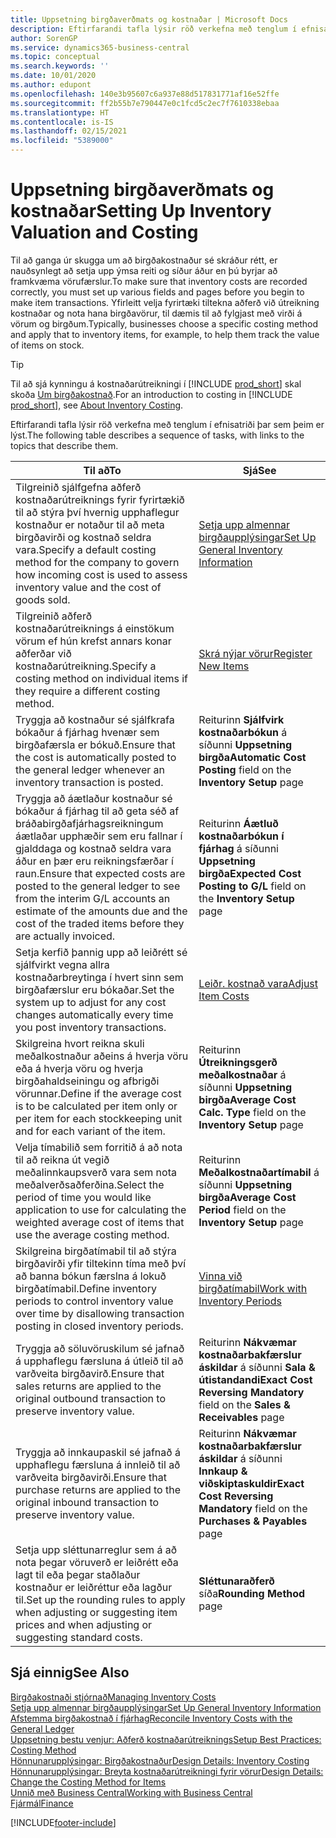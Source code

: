 ```yaml
---
title: Uppsetning birgðaverðmats og kostnaðar | Microsoft Docs
description: Eftirfarandi tafla lýsir röð verkefna með tenglum í efnisatriði þar sem þeim er lýst.
author: SorenGP
ms.service: dynamics365-business-central
ms.topic: conceptual
ms.search.keywords: ''
ms.date: 10/01/2020
ms.author: edupont
ms.openlocfilehash: 140e3b95607c6a937e88d517831771af16e52ffe
ms.sourcegitcommit: ff2b55b7e790447e0c1fcd5c2ec7f7610338ebaa
ms.translationtype: HT
ms.contentlocale: is-IS
ms.lasthandoff: 02/15/2021
ms.locfileid: "5389000"
---
```

# <a name="setting-up-inventory-valuation-and-costing"></a><span data-ttu-id="ff6d8-103">Uppsetning birgðaverðmats og kostnaðar</span><span class="sxs-lookup"><span data-stu-id="ff6d8-103">Setting Up Inventory Valuation and Costing</span></span>

<span data-ttu-id="ff6d8-104">Til að ganga úr skugga um að birgðakostnaður sé skráður rétt, er nauðsynlegt að setja upp ýmsa reiti og síður áður en þú byrjar að framkvæma vörufærslur.</span><span class="sxs-lookup"><span data-stu-id="ff6d8-104">To make sure that inventory costs are recorded correctly, you must set up various fields and pages before you begin to make item transactions.</span></span> <span data-ttu-id="ff6d8-105">Yfirleitt velja fyrirtæki tiltekna aðferð við útreikning kostnaðar og nota hana birgðavörur, til dæmis til að fylgjast með virði á vörum og birgðum.</span><span class="sxs-lookup"><span data-stu-id="ff6d8-105">Typically, businesses choose a specific costing method and apply that to inventory items, for example, to help them track the value of items on stock.</span></span>  

> [!TIP]
> <span data-ttu-id="ff6d8-106">Til að sjá kynningu á kostnaðarútreikningi í [!INCLUDE [prod_short](includes/prod_short.md)] skal skoða [Um birgðakostnað](finance-learn-about-costing.md).</span><span class="sxs-lookup"><span data-stu-id="ff6d8-106">For an introduction to costing in [!INCLUDE [prod_short](includes/prod_short.md)], see [About Inventory Costing](finance-learn-about-costing.md).</span></span>

<span data-ttu-id="ff6d8-107">Eftirfarandi tafla lýsir röð verkefna með tenglum í efnisatriði þar sem þeim er lýst.</span><span class="sxs-lookup"><span data-stu-id="ff6d8-107">The following table describes a sequence of tasks, with links to the topics that describe them.</span></span>

|<span data-ttu-id="ff6d8-108">**Til að**</span><span class="sxs-lookup"><span data-stu-id="ff6d8-108">**To**</span></span>|<span data-ttu-id="ff6d8-109">**Sjá**</span><span class="sxs-lookup"><span data-stu-id="ff6d8-109">**See**</span></span>|  
|------------|-------------|
|<span data-ttu-id="ff6d8-110">Tilgreinið sjálfgefna aðferð kostnaðarútreiknings fyrir fyrirtækið til að stýra því hvernig upphaflegur kostnaður er notaður til að meta birgðavirði og kostnað seldra vara.</span><span class="sxs-lookup"><span data-stu-id="ff6d8-110">Specify a default costing method for the company to govern how incoming cost is used to assess inventory value and the cost of goods sold.</span></span>|[<span data-ttu-id="ff6d8-111">Setja upp almennar birgðaupplýsingar</span><span class="sxs-lookup"><span data-stu-id="ff6d8-111">Set Up General Inventory Information</span></span>](inventory-how-setup-general.md)|  
|<span data-ttu-id="ff6d8-112">Tilgreinið aðferð kostnaðarútreiknings á einstökum vörum ef hún krefst annars konar aðferðar við kostnaðarútreikning.</span><span class="sxs-lookup"><span data-stu-id="ff6d8-112">Specify a costing method on individual items if they require a different costing method.</span></span>|[<span data-ttu-id="ff6d8-113">Skrá nýjar vörur</span><span class="sxs-lookup"><span data-stu-id="ff6d8-113">Register New Items</span></span>](inventory-how-register-new-items.md)|  
|<span data-ttu-id="ff6d8-114">Tryggja að kostnaður sé sjálfkrafa bókaður á fjárhag hvenær sem birgðafærsla er bókuð.</span><span class="sxs-lookup"><span data-stu-id="ff6d8-114">Ensure that the cost is automatically posted to the general ledger whenever an inventory transaction is posted.</span></span>|<span data-ttu-id="ff6d8-115">Reiturinn **Sjálfvirk kostnaðarbókun** á síðunni **Uppsetning birgða**</span><span class="sxs-lookup"><span data-stu-id="ff6d8-115">**Automatic Cost Posting** field on the **Inventory Setup** page</span></span>|  
|<span data-ttu-id="ff6d8-116">Tryggja að áætlaður kostnaður sé bókaður á fjárhag til að geta séð af bráðabirgðafjárhagsreikningum áætlaðar upphæðir sem eru fallnar í gjalddaga og kostnað seldra vara áður en þær eru reikningsfærðar í raun.</span><span class="sxs-lookup"><span data-stu-id="ff6d8-116">Ensure that expected costs are posted to the general ledger to see from the interim G/L accounts an estimate of the amounts due and the cost of the traded items before they are actually invoiced.</span></span>|<span data-ttu-id="ff6d8-117">Reiturinn **Áætluð kostnaðarbókun í fjárhag** á síðunni **Uppsetning birgða**</span><span class="sxs-lookup"><span data-stu-id="ff6d8-117">**Expected Cost Posting to G/L** field on the **Inventory Setup** page</span></span>|  
|<span data-ttu-id="ff6d8-118">Setja kerfið þannig upp að leiðrétt sé sjálfvirkt vegna allra kostnaðarbreytinga í hvert sinn sem birgðafærslur eru bókaðar.</span><span class="sxs-lookup"><span data-stu-id="ff6d8-118">Set the system up to adjust for any cost changes automatically every time you post inventory transactions.</span></span>|[<span data-ttu-id="ff6d8-119">Leiðr. kostnað vara</span><span class="sxs-lookup"><span data-stu-id="ff6d8-119">Adjust Item Costs</span></span>](inventory-how-adjust-item-costs.md)|  
|<span data-ttu-id="ff6d8-120">Skilgreina hvort reikna skuli meðalkostnaður aðeins á hverja vöru eða á hverja vöru og hverja birgðahaldseiningu og afbrigði vörunnar.</span><span class="sxs-lookup"><span data-stu-id="ff6d8-120">Define if the average cost is to be calculated per item only or per item for each stockkeeping unit and for each variant of the item.</span></span>|<span data-ttu-id="ff6d8-121">Reiturinn **Útreikningsgerð meðalkostnaðar** á síðunni **Uppsetning birgða**</span><span class="sxs-lookup"><span data-stu-id="ff6d8-121">**Average Cost Calc. Type** field on the **Inventory Setup** page</span></span>|  
|<span data-ttu-id="ff6d8-122">Velja tímabilið sem forritið á að nota til að reikna út vegið meðalinnkaupsverð vara sem nota meðalverðsaðferðina.</span><span class="sxs-lookup"><span data-stu-id="ff6d8-122">Select the period of time you would like application to use for calculating the weighted average cost of items that use the average costing method.</span></span>|<span data-ttu-id="ff6d8-123">Reiturinn **Meðalkostnaðartímabil** á síðunni **Uppsetning birgða**</span><span class="sxs-lookup"><span data-stu-id="ff6d8-123">**Average Cost Period** field on the **Inventory Setup** page</span></span>|  
|<span data-ttu-id="ff6d8-124">Skilgreina birgðatímabil til að stýra birgðavirði yfir tiltekinn tíma með því að banna bókun færslna á lokuð birgðatímabil.</span><span class="sxs-lookup"><span data-stu-id="ff6d8-124">Define inventory periods to control inventory value over time by disallowing transaction posting in closed inventory periods.</span></span>|[<span data-ttu-id="ff6d8-125">Vinna við birgðatímabil</span><span class="sxs-lookup"><span data-stu-id="ff6d8-125">Work with Inventory Periods</span></span>](finance-how-to-work-with-inventory-periods.md)|  
|<span data-ttu-id="ff6d8-126">Tryggja að söluvöruskilum sé jafnað á upphaflegu færsluna á útleið til að varðveita birgðavirð.</span><span class="sxs-lookup"><span data-stu-id="ff6d8-126">Ensure that sales returns are applied to the original outbound transaction to preserve inventory value.</span></span>|<span data-ttu-id="ff6d8-127">Reiturinn **Nákvæmar kostnaðarbakfærslur áskildar** á síðunni **Sala & útistandandi**</span><span class="sxs-lookup"><span data-stu-id="ff6d8-127">**Exact Cost Reversing Mandatory** field on the **Sales & Receivables** page</span></span>|  
|<span data-ttu-id="ff6d8-128">Tryggja að innkaupaskil sé jafnað á upphaflegu færsluna á innleið til að varðveita birgðavirði.</span><span class="sxs-lookup"><span data-stu-id="ff6d8-128">Ensure that purchase returns are applied to the original inbound transaction to preserve inventory value.</span></span>|<span data-ttu-id="ff6d8-129">Reiturinn **Nákvæmar kostnaðarbakfærslur áskildar** á síðunni **Innkaup & viðskiptaskuldir**</span><span class="sxs-lookup"><span data-stu-id="ff6d8-129">**Exact Cost Reversing Mandatory** field on the **Purchases & Payables** page</span></span>|
|<span data-ttu-id="ff6d8-130">Setja upp sléttunarreglur sem á að nota þegar vöruverð er leiðrétt eða lagt til eða þegar staðlaður kostnaður er leiðréttur eða lagður til.</span><span class="sxs-lookup"><span data-stu-id="ff6d8-130">Set up the rounding rules to apply when adjusting or suggesting item prices and when adjusting or suggesting standard costs.</span></span>|<span data-ttu-id="ff6d8-131">**Sléttunaraðferð** síða</span><span class="sxs-lookup"><span data-stu-id="ff6d8-131">**Rounding Method** page</span></span>|  

## <a name="see-also"></a><span data-ttu-id="ff6d8-132">Sjá einnig</span><span class="sxs-lookup"><span data-stu-id="ff6d8-132">See Also</span></span>

[<span data-ttu-id="ff6d8-133">Birgðakostnaði stjórnað</span><span class="sxs-lookup"><span data-stu-id="ff6d8-133">Managing Inventory Costs</span></span>](finance-manage-inventory-costs.md)  
[<span data-ttu-id="ff6d8-134">Setja upp almennar birgðaupplýsingar</span><span class="sxs-lookup"><span data-stu-id="ff6d8-134">Set Up General Inventory Information</span></span>](inventory-how-setup-general.md)  
[<span data-ttu-id="ff6d8-135">Afstemma birgðakostnað í fjárhag</span><span class="sxs-lookup"><span data-stu-id="ff6d8-135">Reconcile Inventory Costs with the General Ledger</span></span>](finance-how-to-post-inventory-costs-to-the-general-ledger.md)  
[<span data-ttu-id="ff6d8-136">Uppsetning bestu venjur: Aðferð kostnaðarútreiknings</span><span class="sxs-lookup"><span data-stu-id="ff6d8-136">Setup Best Practices: Costing Method</span></span>](setup-best-practices-costing-method.md)  
[<span data-ttu-id="ff6d8-137">Hönnunarupplýsingar: Birgðakostnaður</span><span class="sxs-lookup"><span data-stu-id="ff6d8-137">Design Details: Inventory Costing</span></span>](design-details-inventory-costing.md)  
[<span data-ttu-id="ff6d8-138">Hönnunarupplýsingar: Breyta kostnaðarútreikningi fyrir vörur</span><span class="sxs-lookup"><span data-stu-id="ff6d8-138">Design Details: Change the Costing Method for Items</span></span>](design-details-changing-costing-methods.md)  
[<span data-ttu-id="ff6d8-139">Unnið með Business Central</span><span class="sxs-lookup"><span data-stu-id="ff6d8-139">Working with Business Central</span></span>](ui-work-product.md)  
[<span data-ttu-id="ff6d8-140">Fjármál</span><span class="sxs-lookup"><span data-stu-id="ff6d8-140">Finance</span></span>](finance.md)  


[!INCLUDE[footer-include](includes/footer-banner.md)]